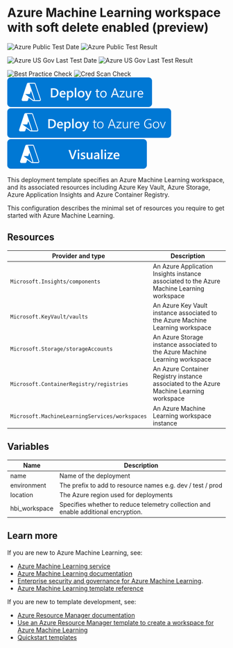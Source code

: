 # Azure Machine Learning workspace with soft delete enabled (preview)

![Azure Public Test Date](https://azurequickstartsservice.blob.core.windows.net/badges/quickstarts/microsoft.machinelearningservices/machine-learning-workspace/PublicLastTestDate.svg)
![Azure Public Test Result](https://azurequickstartsservice.blob.core.windows.net/badges/quickstarts/microsoft.machinelearningservices/machine-learning-workspace/PublicDeployment.svg)

![Azure US Gov Last Test Date](https://azurequickstartsservice.blob.core.windows.net/badges/quickstarts/microsoft.machinelearningservices/machine-learning-workspace/FairfaxLastTestDate.svg)
![Azure US Gov Last Test Result](https://azurequickstartsservice.blob.core.windows.net/badges/quickstarts/microsoft.machinelearningservices/machine-learning-workspace/FairfaxDeployment.svg)

![Best Practice Check](https://azurequickstartsservice.blob.core.windows.net/badges/quickstarts/microsoft.machinelearningservices/machine-learning-workspace/BestPracticeResult.svg)
![Cred Scan Check](https://azurequickstartsservice.blob.core.windows.net/badges/quickstarts/microsoft.machinelearningservices/machine-learning-workspace/CredScanResult.svg)
[![Deploy To Azure](https://raw.githubusercontent.com/Azure/azure-quickstart-templates/master/1-CONTRIBUTION-GUIDE/images/deploytoazure.svg?sanitize=true)](https://portal.azure.com/#create/Microsoft.Template/uri/https%3A%2F%2Fraw.githubusercontent.com%2FAzure%2Fazure-quickstart-templates%2Fmaster%2Fquickstarts%2Fmicrosoft.machinelearningservices%2Fmachine-learning-workspace%2Fazuredeploy.json)
[![Deploy To Azure](https://raw.githubusercontent.com/Azure/azure-quickstart-templates/master/1-CONTRIBUTION-GUIDE/images/deploytoazuregov.svg?sanitize=true)](https://portal.azure.us/#create/Microsoft.Template/uri/https%3A%2F%2Fraw.githubusercontent.com%2FAzure%2Fazure-quickstart-templates%2Fmaster%2Fquickstarts%2Fmicrosoft.machinelearningservices%2Fmachine-learning-workspace%2Fazuredeploy.json)
[![Visualize](https://raw.githubusercontent.com/Azure/azure-quickstart-templates/master/1-CONTRIBUTION-GUIDE/images/visualizebutton.svg?sanitize=true)](http://armviz.io/#/?load=https%3A%2F%2Fraw.githubusercontent.com%2FAzure%2Fazure-quickstart-templates%2Fmaster%2Fquickstarts%2Fmicrosoft.machinelearningservices%2Fmachine-learning-workspace%2Fazuredeploy.json)

This deployment template specifies an Azure Machine Learning workspace, and its associated resources including Azure Key Vault, Azure Storage, Azure Application Insights and Azure Container Registry.

This configuration describes the minimal set of resources you require to get started with Azure Machine Learning.

## Resources

| Provider and type | Description |
| - | - |
| `Microsoft.Insights/components` | An Azure Application Insights instance associated to the Azure Machine Learning workspace |
| `Microsoft.KeyVault/vaults` | An Azure Key Vault instance associated to the Azure Machine Learning workspace |
| `Microsoft.Storage/storageAccounts` | An Azure Storage instance associated to the Azure Machine Learning workspace |
| `Microsoft.ContainerRegistry/registries` | An Azure Container Registry instance associated to the Azure Machine Learning workspace |
| `Microsoft.MachineLearningServices/workspaces` | An Azure Machine Learning workspace instance |

## Variables

| Name | Description |
|-|-|
| name | Name of the deployment |
| environment | The prefix to add to resource names e.g. dev / test / prod |
| location | The Azure region used for deployments |
| hbi_workspace | Specifies whether to reduce telemetry collection and enable additional encryption. |

## Learn more

If you are new to Azure Machine Learning, see:

- [Azure Machine Learning service](https://azure.microsoft.com/services/machine-learning-service/)
- [Azure Machine Learning documentation](https://docs.microsoft.com/azure/machine-learning/)
- [Enterprise security and governance for Azure Machine Learning](https://docs.microsoft.com/en-us/azure/machine-learning/concept-enterprise-security).
- [Azure Machine Learning template reference](https://docs.microsoft.com/azure/templates/microsoft.machinelearningservices/allversions)

If you are new to template development, see:

- [Azure Resource Manager documentation](https://docs.microsoft.com/azure/azure-resource-manager/)
- [Use an Azure Resource Manager template to create a workspace for Azure Machine Learning](https://docs.microsoft.com/azure/machine-learning/service/how-to-create-workspace-template)
- [Quickstart templates](https://azure.microsoft.com/resources/templates/)
